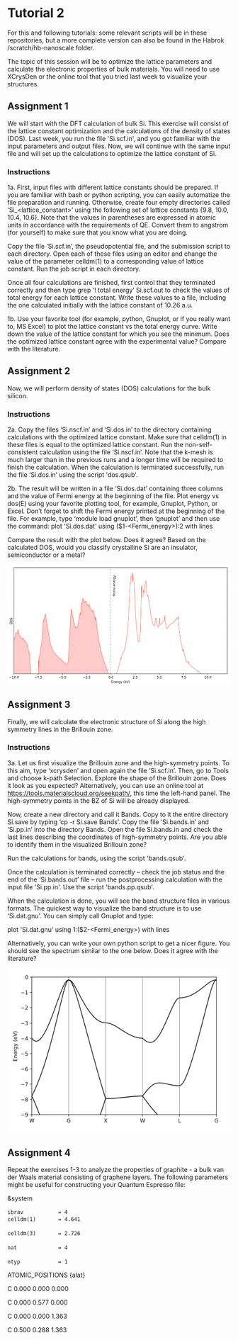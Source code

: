 # Tutorial 2
For this and following tutorials: some relevant scripts will be in these repositories, but a more complete version can also be found in the Habrok /scratch/hb-nanoscale folder.

The topic of this session will be to optimize the lattice parameters and calculate the electronic properties of bulk materials. You will need to use XCrysDen or the online tool that you tried last week to visualize your structures. 

## Assignment 1

We will start with the DFT calculation of bulk Si. This exercise will consist of the lattice constant optimization and the calculations of the density of states (DOS). Last week, you run the file 'Si.scf.in', and you got familiar with the input parameters and output files. Now, we will continue with the same input file and will set up the calculations to optimize the lattice constant of Si. 

### Instructions

1a. First, input files with different lattice constants should be prepared. If you are familiar with bash or python scripting, you can easily automatize the file preparation and running. Otherwise, create four empty directories called ‘Si_<lattice_constant>’ using the following set of lattice constants {9.8, 10.0, 10.4, 10.6}. Note that the values in parentheses are expressed in atomic units in accordance with the requirements of QE. Convert them to angstrom (for yourself) to make sure that you know what you are doing. 

Copy the file ‘Si.scf.in’, the pseudopotential file, and the submission script to each directory. Open each of these files using an editor and change the value of the parameter celldm(1) to a corresponding value of lattice constant. Run the job script in each directory.

Once all four calculations are finished, first control that they terminated correctly and then type 
grep ‘!    total energy’ Si.scf.out to check the values of total energy for each lattice constant. Write these values to a file, including the one calculated initially with the lattice constant of 10.26 a.u. 

1b. Use your favorite tool (for example, python, Gnuplot, or if you really want to, MS Excel) to plot the lattice constant vs the total energy curve. Write down the value of the lattice constant for which you see the minimum. Does the optimized lattice constant agree with the experimental value? Compare with the literature. 

## Assignment 2

Now, we will perform density of states (DOS) calculations for the bulk silicon. 

### Instructions

2a. Copy the files ‘Si.nscf.in’ and ‘Si.dos.in’ to the directory containing calculations with the optimized lattice constant. Make sure that celldm(1) in these files is equal to the optimized lattice constant. Run the non-self-consistent calculation using the file ‘Si.nscf.in’. Note that the k-mesh is much larger than in the previous runs and a longer time will be required to finish the calculation. When the calculation is terminated successfully, run the file ‘Si.dos.in’ using the script 'dos.qsub'. 

2b. The result will be written in a file ‘Si.dos.dat’ containing three columns and the value of Fermi energy at the beginning of the file. Plot energy vs dos(E) using your favorite plotting tool, for example, Gnuplot, Python, or Excel. Don’t forget to shift the Fermi energy printed at the beginning of the file. For example, type ‘module load gnuplot’, then ‘gnuplot’ and then use the command:
plot 'Si.dos.dat' using ($1-<Fermi_energy>):2 with lines

Compare the result with the plot below. Does it agree? Based on the calculated DOS, would you classify crystalline Si are an insulator, semiconductor or a metal?

![Test](/images/dos.png)

## Assignment 3

Finally, we will calculate the electronic structure of Si along the high symmetry lines in the Brillouin zone.

### Instructions

3a. Let us first visualize the Brillouin zone and the high-symmetry points. To this aim, type ‘xcrysden’ and open again the file ‘Si.scf.in’. Then, go to Tools and choose k-path Selection. Explore the shape of the Brillouin zone. Does it look as you expected?
Alternatively, you can use an online tool at https://tools.materialscloud.org/seekpath/, this time the left-hand panel. The high-symmetry points in the BZ of Si will be already displayed. 

Now, create a new directory and call it Bands. Copy to it the entire directory Si.save by typing ‘cp -r Si.save Bands’. 
Copy the file ‘Si.bands.in’ and ‘Si.pp.in’ into the directory Bands. 
Open the file Si.bands.in and check the last lines describing the coordinates of high-symmetry points. Are you able to identify them in the visualized Brillouin zone?

Run the calculations for bands, using the script 'bands.qsub'. 

Once the calculation is terminated correctly – check the job status and the end of the ‘Si.bands.out’ file – run the postprocessing calculation with the input file 'Si.pp.in'. Use the script 'bands.pp.qsub'. 

When the calculation is done, you will see the band structure files in various formats. The quickest way to visualize the band structure is to use ‘Si.dat.gnu’. You can simply call Gnuplot and type: 

plot 'Si.dat.gnu' using 1:($2-<Fermi_energy>) with lines

Alternatively, you can write your own python script to get a nicer figure. You should see the spectrum similar to the one below. Does it agree with the literature?

![Test](/images/bands.png)

## Assignment 4

Repeat the exercises 1-3 to analyze the properties of graphite - a bulk van der Waals material consisting of graphene layers. The following parameters might be useful for constructing your Quantum Espresso file:

&system

    ibrav           = 4 
    celldm(1)       = 4.641
    
    celldm(3)       = 2.726
    
    nat             = 4 
    
    ntyp            = 1
    

ATOMIC_POSITIONS {alat}

C      0.000 0.000 0.000

C      0.000 0.577 0.000

C      0.000 0.000 1.363

C      0.500 0.288 1.363


